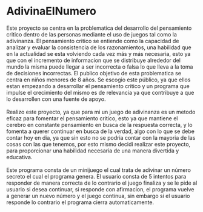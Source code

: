 # AdivinaElNumero
Este proyecto se centra en la problematica del desarrollo del pensamiento critico dentro de las personas mediante el uso de juegos tal como la adivinanza. El pensamiento critico se entiende como la capacidad de analizar y evaluar la consistencia de los razonamientos, una habilidad que en la actualidad se esta volviendo cada vez más y más necesaria, esto ya que con el incremento de informacion que se distribuye alrededor del mundo la misma puede llegar a ser incorrecta o falsa lo que lleva a la toma de decisiones incorrectas. El publico objetivo de esta problematica se centra en niños menores de 8 años. Se escogio este público, ya que ellos estan empezando a desarrollar el pensamiento critico y un programa que impulse el crecimiento del mismo es de relevancia ya que contribuye a que lo desarrollen con una fuente de apoyo. <br>
<br>Realizo este proyecto, ya que para mi un juego de adivinanza es un metodo eficaz para fomentar el pensamiento critico, esto ya que mantiene el cerebro en constante pensamiento en busca de la respuesta correcta, y lo fomenta a querer continuar en busca de la verdad, algo con lo que se debe contar hoy en dia, ya que sin esto no se podria contar con la mayoria de las cosas con las que tenemos, por esto mismo decidi realizar este proyecto, para proporcionar una habilidad necesaria de una manera divertida y educativa. <br>
<br>Este programa consta de un minijuego el cual trata de adivinar un número secreto el cual el programa genera. El usuario consta de 5 intentos para responder de manera correcta de lo contrario el juego finaliza y se le pide al usuario si desea continuar, si responde con afirmacion, el programa vuelve a generar un nuevo número y el juego continua, sin embargo si el usuario responde lo contrario el programa cierra automaticamente.

